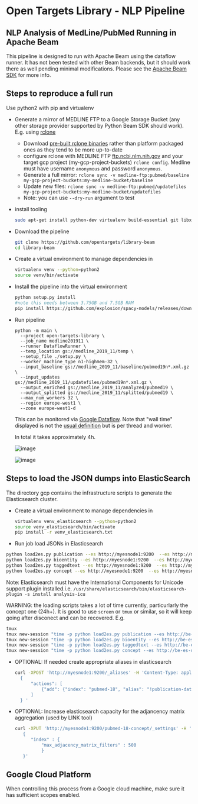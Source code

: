# Open Targets Library - NLP Pipeline

## NLP Analysis of MedLine/PubMed Running in Apache Beam

This pipeline is designed to run with Apache Beam using the dataflow runner.
It has not been tested with other Beam backends, but it should work there as well pending minimal modifications.
Please see the [Apache Beam SDK](https://beam.apache.org/documentation/sdks/python/) for more info.

## Steps to reproduce a full run
Use python2 with pip and virtualenv

* Generate a mirror of MEDLINE FTP to a Google Storage Bucket (any other storage provider supported by Python Beam SDK should work). E.g. using [rclone](https://rclone.org/)
   
   - Download [pre-built rclone binaries](https://rclone.org/install/#linux-installation-from-precompiled-binary) rather than platform packaged ones as they tend to be more up-to-date 
   - configure rclone with MEDLINE FTP [ftp.ncbi.nlm.nih.gov](ftp://ftp.ncbi.nlm.nih.gov) and your target gcp project
     (my-gcp-project-buckets)  `rclone config`. Medline must have username `anonymous` and password `anonymous`.
   - Generate a full mirror:
     `rclone sync -v medline-ftp:pubmed/baseline my-gcp-project-buckets:my-medline-bucket/baseline`
   - Update new files:
     `rclone sync -v medline-ftp:pubmed/updatefiles my-gcp-project-buckets:my-medline-bucket/updatefiles`
  - Note: you can use `--dry-run` argument to test 
* install tooling
    ```sh
    sudo apt-get install python-dev virtualenv build-essential git libxml2-dev libxslt-dev zlib1g-dev tmux
    ``` 
* Download the pipeline 
    ```sh
    git clone https://github.com/opentargets/library-beam
    cd library-beam
    ```
* Create a virtual environment to manage dependencies in
    ```sh
    virtualenv venv --python=python2
    source venv/bin/activate
    ```
* Install the pipeline into the virtual environment   
    ```sh 
    python setup.py install
    #note this needs between 3.75GB and 7.5GB RAM
    pip install https://github.com/explosion/spacy-models/releases/download/en_core_web_lg-2.2.0/en_core_web_lg-2.2.0.tar.gz
    ```
* Run pipeline
  ```sH
  python -m main \
    --project open-targets-library \
    --job_name medline201911 \
    --runner DataflowRunner \
    --temp_location gs://medline_2019_11/temp \
    --setup_file ./setup.py \
    --worker_machine_type n1-highmem-32 \
    --input_baseline gs://medline_2019_11/baseline/pubmed19n*.xml.gz \
    --input_updates gs://medline_2019_11/updatefiles/pubmed19n*.xml.gz \
    --output_enriched gs://medline_2019_11/analyzed/pubmed19 \
    --output_splitted gs://medline_2019_11/splitted/pubmed19 \
    --max_num_workers 32 \
    --region europe-west1 \
    --zone europe-west1-d
  ```
  
  This can be monitored via [Google Dataflow](https://console.cloud.google.com/dataflow). Note that "wall time" displayed is not the [usual definition](https://en.wikipedia.org/wiki/Elapsed_real_time) but is per thread and worker. 
  
  In total it takes approximately 4h.
  
  ![image](https://user-images.githubusercontent.com/148221/35000427-4e11b818-fadc-11e7-9c2f-08a68eaed37e.png)
    
  ![image](https://user-images.githubusercontent.com/148221/35000458-6108bb24-fadc-11e7-8a84-452f7b3816f6.png)
  
## Steps to load the JSON dumps into ElasticSearch
  
  The directory gcp contains the infrastructure scripts to generate the Elasticsearch cluster.
    
  * Create a virtual environment to manage dependencies in
    ```sh
    virtualenv venv_elasticsearch --python=python2
    source venv_elasticsearch/bin/activate
    pip install -r venv_elasticsearch.txt
    ```
  * Run job load JSONs in Elasticsearch
  ```sh
  python load2es.py publication --es http://myesnode1:9200  --es http://myesnode2:9200
  python load2es.py bioentity --es http://myesnode1:9200  --es http://myesnode2:9200
  python load2es.py taggedtext --es http://myesnode1:9200  --es http://myesnode2:9200
  python load2es.py concept --es http://myesnode1:9200  --es http://myesnode2:9200
  ```
  
  Note: Elasticsearch must have the International Components for Unicode support plugin installed.i.e. `/usr/share/elasticsearch/bin/elasticsearch-plugin -s install analysis-icu`
  
  WARNING: the loading scripts takes a lot of time currently, particurlarly the concept one (24h+). It is good to use `screen` or `tmux` or similar, so it will keep going after disconect and can be recovered.  E.g. 
  ```sh
  tmux
  tmux new-session "time -p python load2es.py publication --es http://be-es-debian-3n-node01:39200 --es http://be-es-debian-3n-node02:39200 --es http://be-es-debian-3n-node03:39200 "
  tmux new-session "time -p python load2es.py bioentity --es http://be-es-debian-3n-node01:39200 --es http://be-es-debian-3n-node02:39200 --es http://be-es-debian-3n-node03:39200 "
  tmux new-session "time -p python load2es.py taggedtext --es http://be-es-debian-3n-node01:39200 --es http://be-es-debian-3n-node02:39200 --es http://be-es-debian-3n-node03:39200 "
  tmux new-session "time -p python load2es.py concept --es http://be-es-debian-3n-node01:39200 --es http://be-es-debian-3n-node02:39200 --es http://be-es-debian-3n-node03:39200 "
  ```
* OPTIONAL: If needed create appropriate aliases in elasticsearch
  ```sh
  curl -XPOST 'http://myesnode1:9200/_aliases' -H 'Content-Type: application/json' -d '
    {
        "actions": [
            {"add": {"index": "pubmed-18", "alias": "!publication-data"}}
        ]
    } '
  ```
* OPTIONAL: Increase elasticsearch capacity for the adjancency matrix aggregation (used by LINK tool)
  ```sh
  curl -XPUT 'http://myesnode1:9200/pubmed-18-concept/_settings' -H 'Content-Type: application/json' -d'
     {
        "index" : {
            "max_adjacency_matrix_filters" : 500
            }
     }'
  ```

## Google Cloud Platform

When controlling this process from a Google cloud machine, make sure it has sufficient scopes enabled.

